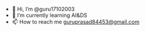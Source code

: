 - 👋 Hi, I’m @guru17102003
- 🌱 I’m currently learning AI&DS
- 📫 How to reach me guruprasad84453@gmail.com

<!---
guru17102003/guru17102003 is a ✨ special ✨ repository because its `README.md` (this file) appears on your GitHub profile.
You can click the Preview link to take a look at your changes.
--->
